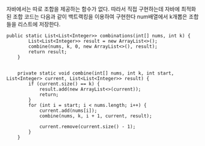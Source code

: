 
자바에서는 따로 조합을 제공하는 함수가 없다. 따라서 직접 구현하는데 자바에 최적화된 조합 코드는 다음과 같이 백트랙킹을 이용하여 구현한다 num배열에서 k개뽑은 조합들을 리스트에 저장한다.

```
public static List<List<Integer>> combinations(int[] nums, int k) {
        List<List<Integer>> result = new ArrayList<>();
        combine(nums, k, 0, new ArrayList<>(), result);
        return result;
    }


    private static void combine(int[] nums, int k, int start, List<Integer> current, List<List<Integer>> result) {
        if (current.size() == k) {
            result.add(new ArrayList<>(current));
            return;
        }
        for (int i = start; i < nums.length; i++) {
            current.add(nums[i]);
            combine(nums, k, i + 1, current, result);

            current.remove(current.size() - 1);
        }
    }

```
